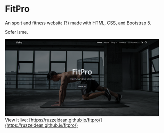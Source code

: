 # FitPro

An sport and fitness website (?) made with HTML, CSS, and Bootstrap 5.

Sofer lame.

![Home page preview](./img/src/preview.png)
View it live: [https://ruzzeldean.github.io/fitpro/](https://ruzzeldean.github.io/fitpro/)